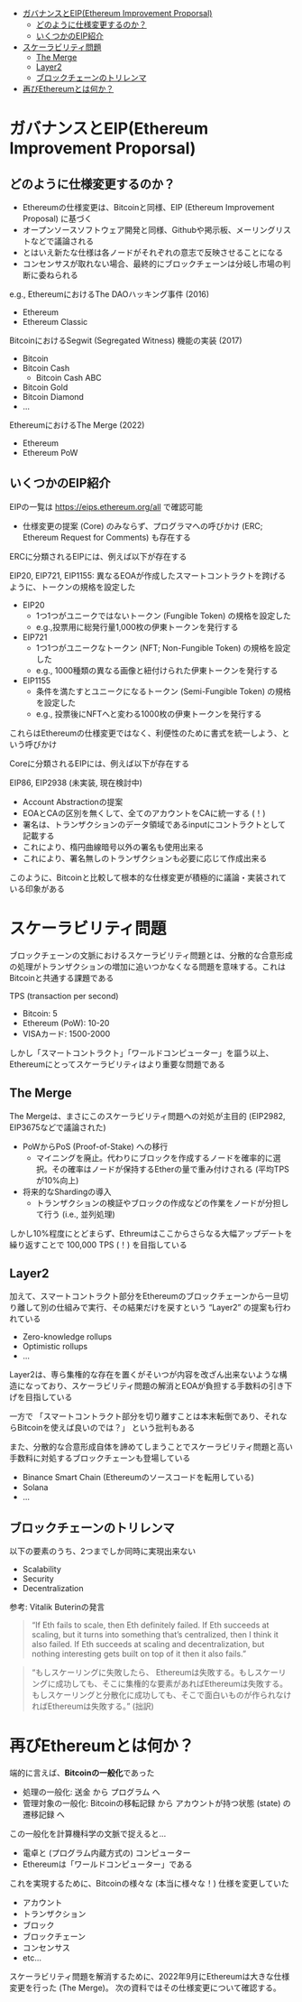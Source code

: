 - [ガバナンスとEIP(Ethereum Improvement Proporsal)](#ガバナンスとeipethereum-improvement-proporsal)
  - [どのように仕様変更するのか？](#どのように仕様変更するのか)
  - [いくつかのEIP紹介](#いくつかのeip紹介)
- [スケーラビリティ問題](#スケーラビリティ問題)
  - [The Merge](#the-merge)
  - [Layer2](#layer2)
  - [ブロックチェーンのトリレンマ](#ブロックチェーンのトリレンマ)
- [再びEthereumとは何か？](#再びethereumとは何か)


# ガバナンスとEIP(Ethereum Improvement Proporsal)
## どのように仕様変更するのか？
- Ethereumの仕様変更は、Bitcoinと同様、EIP (Ethereum Improvement Proposal) に基づく
- オープンソースソフトウェア開発と同様、Githubや掲示板、メーリングリストなどで議論される
- とはいえ新たな仕様は各ノードがそれぞれの意志で反映させることになる
- コンセンサスが取れない場合、最終的にブロックチェーンは分岐し市場の判断に委ねられる

e.g., 
EthereumにおけるThe DAOハッキング事件 (2016)
- Ethereum
- Ethereum Classic

BitcoinにおけるSegwit (Segregated Witness) 機能の実装 (2017)
- Bitcoin
- Bitcoin Cash
  - Bitcoin Cash ABC
- Bitcoin Gold
- Bitcoin Diamond
- …

EthereumにおけるThe Merge (2022)
- Ethereum
- Ethereum PoW


## いくつかのEIP紹介
EIPの一覧は https://eips.ethereum.org/all で確認可能
- 仕様変更の提案 (Core) のみならず、プログラマへの呼びかけ (ERC; Ethereum Request for Comments) も存在する

ERCに分類されるEIPには、例えば以下が存在する

EIP20, EIP721, EIP1155: 異なるEOAが作成したスマートコントラクトを跨げるように、トークンの規格を設定した

- EIP20
  - 1つ1つがユニークではないトークン (Fungible Token) の規格を設定した
  - e.g.,投票用に総発行量1,000枚の伊東トークンを発行する
- EIP721 
  - 1つ1つがユニークなトークン (NFT; Non-Fungible Token) の規格を設定した
  - e.g., 1000種類の異なる画像と紐付けられた伊東トークンを発行する
- EIP1155
  - 条件を満たすとユニークになるトークン (Semi-Fungible Token) の規格を設定した
  - e.g., 投票後にNFTへと変わる1000枚の伊東トークンを発行する

これらはEthereumの仕様変更ではなく、利便性のために書式を統一しよう、という呼びかけ

Coreに分類されるEIPには、例えば以下が存在する

EIP86, EIP2938 (未実装, 現在検討中)
- Account Abstractionの提案
- EOAとCAの区別を無くして、全てのアカウントをCAに統一する (！)
- 署名は、トランザクションのデータ領域であるinputにコントラクトとして記載する
- これにより、楕円曲線暗号以外の署名も使用出来る
- これにより、署名無しのトランザクションも必要に応じて作成出来る

このように、Bitcoinと比較して根本的な仕様変更が積極的に議論・実装されている印象がある


# スケーラビリティ問題

ブロックチェーンの文脈におけるスケーラビリティ問題とは、分散的な合意形成の処理がトランザクションの増加に追いつかなくなる問題を意味する。これはBitcoinと共通する課題である

TPS (transaction per second)
- Bitcoin: 5
- Ethereum (PoW): 10-20
- VISAカード: 1500-2000

しかし「スマートコントラクト」「ワールドコンピューター」を謳う以上、Ethereumにとってスケーラビリティはより重要な問題である

## The Merge
The Mergeは、まさにこのスケーラビリティ問題への対処が主目的 (EIP2982, EIP3675などで議論された)
- PoWからPoS (Proof-of-Stake) への移行
  - マイニングを廃止。代わりにブロックを作成するノードを確率的に選択。その確率はノードが保持するEtherの量で重み付けされる (平均TPSが10%向上)
- 将来的なShardingの導入
  - トランザクションの検証やブロックの作成などの作業をノードが分担して行う (i.e., 並列処理) 

しかし10%程度にとどまらず、Ethreumはここからさらなる大幅アップデートを繰り返すことで 100,000 TPS (！) を目指している

## Layer2
加えて、スマートコントラクト部分をEthereumのブロックチェーンから一旦切り離して別の仕組みで実行、その結果だけを戻すという “Layer2” の提案も行われている
- Zero-knowledge rollups
- Optimistic rollups
- ...

Layer2は、専ら集権的な存在を置くがそいつが内容を改ざん出来ないような構造になっており、スケーラビリティ問題の解消とEOAが負担する手数料の引き下げを目指している


一方で 「スマートコントラクト部分を切り離すことは本末転倒であり、それならBitcoinを使えば良いのでは？」 という批判もある

また、分散的な合意形成自体を諦めてしまうことでスケーラビリティ問題と高い手数料に対処するブロックチェーンも登場している
- Binance Smart Chain (Ethereumのソースコードを転用している)
- Solana
- ...

## ブロックチェーンのトリレンマ
以下の要素のうち、2つまでしか同時に実現出来ない
- Scalability
- Security
- Decentralization


参考: Vitalik Buterinの発言

> “If Eth fails to scale, then Eth definitely failed. If Eth succeeds at scaling, but it turns into something that’s centralized, then I think it also failed. If Eth succeeds at scaling and decentralization, but nothing interesting gets built on top of it then it also fails.”

> “もしスケーリングに失敗したら、 Ethereumは失敗する。もしスケーリングに成功しても、そこに集権的な要素があればEthereumは失敗する。もしスケーリングと分散化に成功しても、そこで面白いものが作られなければEthereumは失敗する。” (拙訳)


# 再びEthereumとは何か？

端的に言えば、**Bitcoinの一般化**であった
- 処理の一般化: 送金 から プログラム へ
- 管理対象の一般化: Bitcoinの移転記録 から アカウントが持つ状態 (state) の遷移記録 へ

この一般化を計算機科学の文脈で捉えると...
- 電卓と (プログラム内蔵方式の) コンピューター
- Ethereumは「ワールドコンピューター」である

これを実現するために、Bitcoinの様々な (本当に様々な！) 仕様を変更していた
- アカウント
- トランザクション
- ブロック
- ブロックチェーン
- コンセンサス
- etc…


スケーラビリティ問題を解消するために、2022年9月にEthereumは大きな仕様変更を行った (The Merge)。
次の資料ではその仕様変更について確認する。

